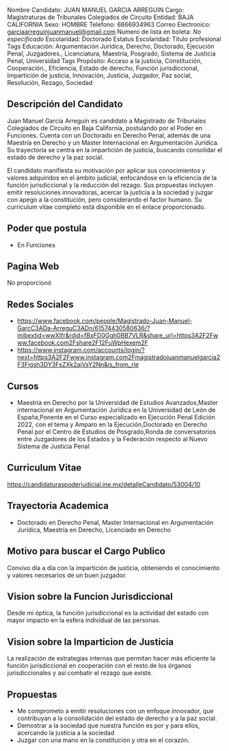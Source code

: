 Nombre Candidato: JUAN MANUEL GARCIA ARREGUIN
Cargo: Magistraturas de Tribunales Colegiados de Circuito
Entidad: BAJA CALIFORNIA
Sexo: HOMBRE
Telefono: 6866934963
Correo Electronico: garciaarreguinjuanmanuel@gmail.com
Numero de lista en boleta: *No especificado*
Escolaridad: Doctorado
Estatus Escolaridad: Título profesional
Tags Educación: Argumentación Jurídica, Derecho, Doctorado, Ejecución Penal, Juzgadores., Licenciatura, Maestría, Posgrado, Sistema de Justicia Penal, Universidad
Tags Propósito: Acceso a la justicia, Constitución, Cooperación., Eficiencia, Estado de derecho, Función jurisdiccional, Impartición de justicia, Innovación, Justicia, Juzgador, Paz social, Resolución, Rezago, Sociedad


## Descripción del Candidato 

Juan Manuel García Arreguín es candidato a Magistrado de Tribunales Colegiados de Circuito en Baja California, postulando por el Poder en Funciones. Cuenta con un Doctorado en Derecho Penal, además de una Maestría en Derecho y un Master Internacional en Argumentación Jurídica. Su trayectoria se centra en la impartición de justicia, buscando consolidar el estado de derecho y la paz social.

El candidato manifiesta su motivación por aplicar sus conocimientos y valores adquiridos en el ámbito judicial, enfocándose en la eficiencia de la función jurisdiccional y la reducción del rezago. Sus propuestas incluyen emitir resoluciones innovadoras, acercar la justicia a la sociedad y juzgar con apego a la constitución, pero considerando el factor humano. Su curriculum vitae completo está disponible en el enlace proporcionado.


## Poder que postula

- En Funciones


## Pagina Web

No proporcionó


## Redes Sociales

- https://www.facebook.com/people/Magistrado-Juan-Manuel-GarcC3ADa-ArreguC3ADn/61574430580636/?mibextid=wwXIfr&rdid=fBxFD0Ggh0BB7VLR&share_url=https3A2F2Fwww.facebook.com2Fshare2F12FuWpHexem2F
- https://www.instagram.com/accounts/login/?next=https3A2F2Fwww.instagram.com2Fmagistradojuanmanuelgarcia2F3Figsh3DY3FsZXk2ajVsY2Nn&is_from_rle


## Cursos

- Maestría en Derecho por la Universidad de Estudios Avanzados,Master internacional en Argumentación Jurídica en la Universidad de León de España,Ponente en el Curso especializado en Ejecución Penal Edición 2022, con el tema y Amparo en la Ejecución,Doctorado en Derecho Penal por el Centro de Estudios de Posgrado,Ronda de conversatorios entre Juzgadores de los Estados y la Federación respecto al Nuevo Sistema de Justicia Penal


## Curriculum Vitae

https://candidaturaspoderjudicial.ine.mx/detalleCandidato/53004/10


## Trayectoria Academica

- Doctorado en Derecho Penal, Master Internacional en Argumentación Jurídica, Maestría en Derecho, Licenciado en Derecho


## Motivo para buscar el Cargo Publico

Convivo día a día con la impartición de justicia, obteniendo el conocimiento y valores necesarios de un buen juzgador.


## Vision sobre la Funcion Jurisdiccional

Desde mi óptica, la función jurisdiccional es la actividad del estado con mayor impacto en la esfera individual de las personas.


## Vision sobre la Imparticion de Justicia

La realización de estrategias internas que permitan hacer más eficiente la función jurisdiccional en cooperación con el resto de los órganos jurisdiccionales y así combatir el rezago que existe.


## Propuestas

- Me comprometo a emitir resoluciones con un enfoque innovador, que contribuyan a la consolidación del estado de derecho y a la paz social.
- Demostrar a la sociedad que nuestra función es por y para ellos, acercando la justicia a la sociedad
- Juzgar con una mano en la constitución y otra en el corazón.

